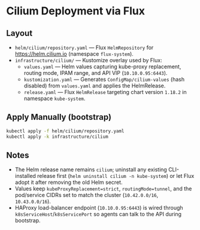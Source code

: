 # Cilium Deployment via Flux

## Layout
- `helm/cilium/repository.yaml` — Flux `HelmRepository` for https://helm.cilium.io (namespace `flux-system`).
- `infrastructure/cilium/` — Kustomize overlay used by Flux:
  - `values.yaml` — Helm values capturing kube-proxy replacement, routing mode, IPAM range, and API VIP (`10.10.0.95:6443`).
  - `kustomization.yaml` — Generates `ConfigMap/cilium-values` (hash disabled) from `values.yaml` and applies the HelmRelease.
  - `release.yaml` — Flux `HelmRelease` targeting chart version `1.18.2` in namespace `kube-system`.

## Apply Manually (bootstrap)
```bash
kubectl apply -f helm/cilium/repository.yaml
kubectl apply -k infrastructure/cilium
```

## Notes
- The Helm release name remains `cilium`; uninstall any existing CLI-installed release first (`helm uninstall cilium -n kube-system`) or let Flux adopt it after removing the old Helm secret.
- Values keep `kubeProxyReplacement=strict`, `routingMode=tunnel`, and the pod/service CIDRs set to match the cluster (`10.42.0.0/16`, `10.43.0.0/16`).
- HAProxy load-balancer endpoint (`10.10.0.95:6443`) is wired through `k8sServiceHost`/`k8sServicePort` so agents can talk to the API during bootstrap.
